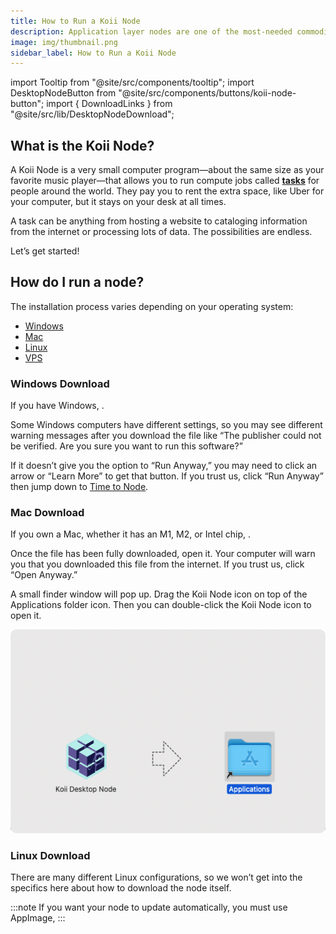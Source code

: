 ```yaml
---
title: How to Run a Koii Node
description: Application layer nodes are one of the most-needed commodities in Web3.
image: img/thumbnail.png
sidebar_label: How to Run a Koii Node
---
```


import Tooltip from "@site/src/components/tooltip";
import DesktopNodeButton from "@site/src/components/buttons/koii-node-button";
import { DownloadLinks } from "@site/src/lib/DesktopNodeDownload";

<DesktopNodeButton />

<h2 id="what-exactly-is-a-koii-node" style={{ fontSize: "32px" }}>
  What is the Koii Node?
</h2>

A Koii Node is a very small computer program—about the same size as your favorite music player—that allows you to run compute jobs called **[tasks](/concepts/what-are-tasks/what-are-tasks/)** for people around the world. They pay you to rent the extra space, like Uber for your computer, but it stays on your desk at all times.

A task can be anything from hosting a website to cataloging information from the internet or processing lots of data. The possibilities are endless.

Let’s get started!

<h2 id="how-do-i-run-a-node" style={{ fontSize: "32px" }}>
  How do I run a node?
</h2>

The installation process varies depending on your operating system:

- [Windows](#windows-download)
- [Mac](#mac-download)
- [Linux](#linux-download)
- [VPS](/run-a-node/task-nodes/Running-on-VPS)

### Windows Download

If you have Windows, <DownloadLinks os="Windows" />.

Some Windows computers have different settings, so you may see different warning messages after you download the file like “The publisher could not be verified. Are you sure you want to run this software?”

If it doesn’t give you the option to “Run Anyway,” you may need to click an arrow or “Learn More” to get that button. If you trust us, click “Run Anyway” then jump down to [Time to Node](/run-a-node/task-nodes/time-to-node).

### Mac Download

If you own a Mac, whether it has an M1, M2, or Intel chip, <DownloadLinks os="Mac" />.

Once the file has been fully downloaded, open it. Your computer will warn you that you downloaded this file from the internet. If you trust us, click “Open Anyway.”

A small finder window will pop up. Drag the Koii Node icon on top of the Applications folder icon. Then you can double-click the Koii Node icon to open it.

![drag and drop](./img/drag%20and%20drop.png)

### Linux Download

There are many different Linux configurations, so we won’t get into the specifics here about how to download the node itself.

:::note
If you want your node to update automatically, you must use AppImage, <DownloadLinks os="LinuxUniversal" />
:::
